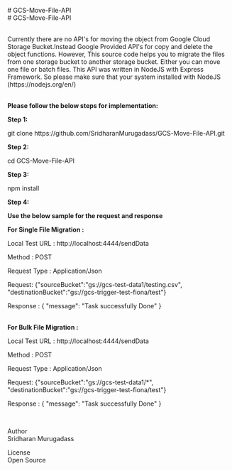 <p># GCS-Move-File-API<br /># GCS-Move-File-API</p>
<p><br />Currently there are no API's for moving the object from Google Cloud Storage Bucket.Instead Google Provided API's for copy and delete the object functions. However, This source code helps you to migrate the files from one storage bucket to another storage bucket. Either you can move one file or batch files. This API was written in NodeJS with Express Framework. So please make sure that your system installed with NodeJS (https://nodejs.org/en/)</p>
<p><br /><strong>Please follow the below steps for implementation:</strong></p>
<p><strong>Step 1:</strong></p>
<p>git clone https://github.com/SridharanMurugadass/GCS-Move-File-API.git</p>
<p><strong>Step 2:</strong></p>
<p>cd GCS-Move-File-API</p>
<p><strong>Step 3:</strong></p>
<p>npm install</p>
<p><strong>Step 4:</strong></p>
<p><strong>Use the below sample for the request and response</strong></p>
<p><strong>For Single File Migration :</strong></p>
<p>Local Test URL : http://localhost:4444/sendData</p>
<p>Method : POST</p>
<p>Request Type : Application/Json</p>
<p>Request: {"sourceBucket":"gs://gcs-test-data1/testing.csv", "destinationBucket":"gs://gcs-trigger-test-fiona/test"}</p>
<p>Response : { "message": "Task successfully Done" }</p>
<p><br /><strong>For Bulk File Migration :</strong></p>
<p>Local Test URL : http://localhost:4444/sendData</p>
<p>Method : POST</p>
<p>Request Type : Application/Json</p>
<p>Request: {"sourceBucket":"gs://gcs-test-data1/*", "destinationBucket":"gs://gcs-trigger-test-fiona/test"}</p>
<p>Response : { "message": "Task successfully Done" }</p>
<p>&nbsp;</p>
<p>Author<br />Sridharan Murugadass</p>
<p>License<br />Open Source&nbsp; &nbsp; &nbsp; &nbsp; &nbsp; &nbsp;</p>
<!-- #######  YAY, I AM THE SOURCE EDITOR! #########-->

